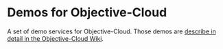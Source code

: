Demos for Objective-Cloud
=====

A set of demo services for Objective-Cloud. Those demos are [describe in detail in the Objective-Cloud Wiki](https://github.com/Objective-Cloud/docs/wiki/Demos-and-Use-Cases).
